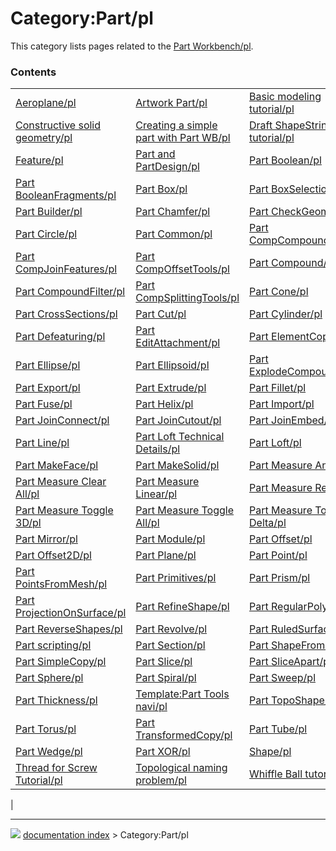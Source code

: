 # Category:Part/pl
This category lists pages related to the [Part Workbench/pl](Part_Workbench/pl.md).

### Contents

|     |     |     |
| --- | --- | --- |
| [Aeroplane/pl](Aeroplane/pl.md) | [Artwork Part/pl](Artwork_Part/pl.md) | [Basic modeling tutorial/pl](Basic_modeling_tutorial/pl.md) |
| [Constructive solid geometry/pl](Constructive_solid_geometry/pl.md) | [Creating a simple part with Part WB/pl](Creating_a_simple_part_with_Part_WB/pl.md) | [Draft ShapeString tutorial/pl](Draft_ShapeString_tutorial/pl.md) |
| [Feature/pl](Feature/pl.md) | [Part and PartDesign/pl](Part_and_PartDesign/pl.md) | [Part Boolean/pl](Part_Boolean/pl.md) |
| [Part BooleanFragments/pl](Part_BooleanFragments/pl.md) | [Part Box/pl](Part_Box/pl.md) | [Part BoxSelection/pl](Part_BoxSelection/pl.md) |
| [Part Builder/pl](Part_Builder/pl.md) | [Part Chamfer/pl](Part_Chamfer/pl.md) | [Part CheckGeometry/pl](Part_CheckGeometry/pl.md) |
| [Part Circle/pl](Part_Circle/pl.md) | [Part Common/pl](Part_Common/pl.md) | [Part CompCompoundTools/pl](Part_CompCompoundTools/pl.md) |
| [Part CompJoinFeatures/pl](Part_CompJoinFeatures/pl.md) | [Part CompOffsetTools/pl](Part_CompOffsetTools/pl.md) | [Part Compound/pl](Part_Compound/pl.md) |
| [Part CompoundFilter/pl](Part_CompoundFilter/pl.md) | [Part CompSplittingTools/pl](Part_CompSplittingTools/pl.md) | [Part Cone/pl](Part_Cone/pl.md) |
| [Part CrossSections/pl](Part_CrossSections/pl.md) | [Part Cut/pl](Part_Cut/pl.md) | [Part Cylinder/pl](Part_Cylinder/pl.md) |
| [Part Defeaturing/pl](Part_Defeaturing/pl.md) | [Part EditAttachment/pl](Part_EditAttachment/pl.md) | [Part ElementCopy/pl](Part_ElementCopy/pl.md) |
| [Part Ellipse/pl](Part_Ellipse/pl.md) | [Part Ellipsoid/pl](Part_Ellipsoid/pl.md) | [Part ExplodeCompound/pl](Part_ExplodeCompound/pl.md) |
| [Part Export/pl](Part_Export/pl.md) | [Part Extrude/pl](Part_Extrude/pl.md) | [Part Fillet/pl](Part_Fillet/pl.md) |
| [Part Fuse/pl](Part_Fuse/pl.md) | [Part Helix/pl](Part_Helix/pl.md) | [Part Import/pl](Part_Import/pl.md) |
| [Part JoinConnect/pl](Part_JoinConnect/pl.md) | [Part JoinCutout/pl](Part_JoinCutout/pl.md) | [Part JoinEmbed/pl](Part_JoinEmbed/pl.md) |
| [Part Line/pl](Part_Line/pl.md) | [Part Loft Technical Details/pl](Part_Loft_Technical_Details/pl.md) | [Part Loft/pl](Part_Loft/pl.md) |
| [Part MakeFace/pl](Part_MakeFace/pl.md) | [Part MakeSolid/pl](Part_MakeSolid/pl.md) | [Part Measure Angular/pl](Part_Measure_Angular/pl.md) |
| [Part Measure Clear All/pl](Part_Measure_Clear_All/pl.md) | [Part Measure Linear/pl](Part_Measure_Linear/pl.md) | [Part Measure Refresh/pl](Part_Measure_Refresh/pl.md) |
| [Part Measure Toggle 3D/pl](Part_Measure_Toggle_3D/pl.md) | [Part Measure Toggle All/pl](Part_Measure_Toggle_All/pl.md) | [Part Measure Toggle Delta/pl](Part_Measure_Toggle_Delta/pl.md) |
| [Part Mirror/pl](Part_Mirror/pl.md) | [Part Module/pl](Part_Module/pl.md) | [Part Offset/pl](Part_Offset/pl.md) |
| [Part Offset2D/pl](Part_Offset2D/pl.md) | [Part Plane/pl](Part_Plane/pl.md) | [Part Point/pl](Part_Point/pl.md) |
| [Part PointsFromMesh/pl](Part_PointsFromMesh/pl.md) | [Part Primitives/pl](Part_Primitives/pl.md) | [Part Prism/pl](Part_Prism/pl.md) |
| [Part ProjectionOnSurface/pl](Part_ProjectionOnSurface/pl.md) | [Part RefineShape/pl](Part_RefineShape/pl.md) | [Part RegularPolygon/pl](Part_RegularPolygon/pl.md) |
| [Part ReverseShapes/pl](Part_ReverseShapes/pl.md) | [Part Revolve/pl](Part_Revolve/pl.md) | [Part RuledSurface/pl](Part_RuledSurface/pl.md) |
| [Part scripting/pl](Part_scripting/pl.md) | [Part Section/pl](Part_Section/pl.md) | [Part ShapeFromMesh/pl](Part_ShapeFromMesh/pl.md) |
| [Part SimpleCopy/pl](Part_SimpleCopy/pl.md) | [Part Slice/pl](Part_Slice/pl.md) | [Part SliceApart/pl](Part_SliceApart/pl.md) |
| [Part Sphere/pl](Part_Sphere/pl.md) | [Part Spiral/pl](Part_Spiral/pl.md) | [Part Sweep/pl](Part_Sweep/pl.md) |
| [Part Thickness/pl](Part_Thickness/pl.md) | [Template:Part Tools navi/pl](Template_Part_Tools_navi/pl.md) | [Part TopoShape/pl](Part_TopoShape/pl.md) |
| [Part Torus/pl](Part_Torus/pl.md) | [Part TransformedCopy/pl](Part_TransformedCopy/pl.md) | [Part Tube/pl](Part_Tube/pl.md) |
| [Part Wedge/pl](Part_Wedge/pl.md) | [Part XOR/pl](Part_XOR/pl.md) | [Shape/pl](Shape/pl.md) |
| [Thread for Screw Tutorial/pl](Thread_for_Screw_Tutorial/pl.md) | [Topological naming problem/pl](Topological_naming_problem/pl.md) | [Whiffle Ball tutorial/pl](Whiffle_Ball_tutorial/pl.md) |
|



---
![](images/Right_arrow.png) [documentation index](../README.md) > Category:Part/pl
